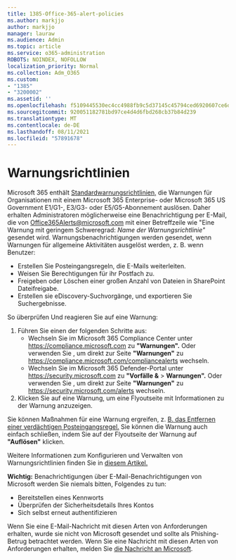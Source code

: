 ```yaml
---
title: 1385-Office-365-alert-policies
ms.author: markjjo
author: markjjo
manager: lauraw
ms.audience: Admin
ms.topic: article
ms.service: o365-administration
ROBOTS: NOINDEX, NOFOLLOW
localization_priority: Normal
ms.collection: Adm_O365
ms.custom:
- "1385"
- "3200002"
ms.assetid: ''
ms.openlocfilehash: f5109445530ec4cc4988fb9c5d37145c45794ced6920607ce6df85c6497c25ec
ms.sourcegitcommit: 920051182781bd97ce4d4d6fbd268cb37b84d239
ms.translationtype: MT
ms.contentlocale: de-DE
ms.lasthandoff: 08/11/2021
ms.locfileid: "57891678"
---
```

# <a name="alert-policies"></a>Warnungsrichtlinien

Microsoft 365 enthält [Standardwarnungsrichtlinien,](https://docs.microsoft.com/microsoft-365/compliance/alert-policies#default-alert-policies) die Warnungen für Organisationen mit einem Microsoft 365 Enterprise- oder Microsoft 365 US Government E1/G1-, E3/G3- oder E5/G5-Abonnement auslösen. Daher erhalten Administratoren möglicherweise eine Benachrichtigung per E-Mail, die von Office365Alerts@microsoft.com mit einer Betreffzeile wie "Eine Warnung mit geringem Schweregrad: *Name der Warnungsrichtlinie"* gesendet wird. Warnungsbenachrichtigungen werden gesendet, wenn Warnungen für allgemeine Aktivitäten ausgelöst werden, z. B. wenn Benutzer:

- Erstellen Sie Posteingangsregeln, die E-Mails weiterleiten.
- Weisen Sie Berechtigungen für ihr Postfach zu.
- Freigeben oder Löschen einer großen Anzahl von Dateien in SharePoint Dateifreigabe.
- Erstellen sie eDiscovery-Suchvorgänge, und exportieren Sie Suchergebnisse.

So überprüfen Und reagieren Sie auf eine Warnung:

1. Führen Sie einen der folgenden Schritte aus:
   - Wechseln Sie im Microsoft 365 Compliance Center unter <https://compliance.microsoft.com> zu **"Warnungen".** Oder verwenden Sie , um direkt zur Seite **"Warnungen"** zu <https://compliance.microsoft.com/compliancealerts> wechseln.
   - Wechseln Sie im Microsoft 365 Defender-Portal unter <https://security.microsoft.com> zu **"Vorfälle &** \> **Warnungen".** Oder verwenden Sie , um direkt zur Seite **"Warnungen"** zu <https://security.microsoft.com/alerts> wechseln.
2. Klicken Sie auf eine Warnung, um eine Flyoutseite mit Informationen zu der Warnung anzuzeigen.

Sie können Maßnahmen für eine Warnung ergreifen, z. [B. das Entfernen einer verdächtigen Posteingangsregel.](https://docs.microsoft.com/microsoft-365/security/office-365-security/responding-to-a-compromised-email-account) Sie können die Warnung auch einfach schließen, indem Sie auf der Flyoutseite der Warnung auf **"Auflösen"** klicken.

Weitere Informationen zum Konfigurieren und Verwalten von Warnungsrichtlinien finden Sie in [diesem Artikel.](https://docs.microsoft.com/microsoft-365/compliance/alert-policies)

**Wichtig:** Benachrichtigungen über E-Mail-Benachrichtigungen von Microsoft werden Sie niemals bitten, Folgendes zu tun:

- Bereitstellen eines Kennworts
- Überprüfen der Sicherheitsdetails Ihres Kontos
- Sich selbst erneut authentifizieren

Wenn Sie eine E-Mail-Nachricht mit diesen Arten von Anforderungen erhalten, wurde sie nicht von Microsoft gesendet und sollte als Phishing-Betrug betrachtet werden. Wenn Sie eine Nachricht mit diesen Arten von Anforderungen erhalten, melden Sie [die Nachricht an Microsoft](https://docs.microsoft.com/microsoft-365/security/office-365-security/report-junk-email-messages-to-microsoft).
